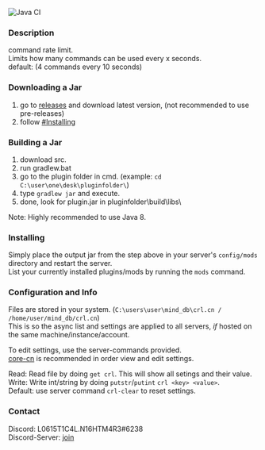 ![Java CI](https://github.com/L0615T1C5-216AC-9437/crl-cn/workflows/Java%20CI/badge.svg)
### Description
command rate limit.  
Limits how many commands can be used every x seconds.  
default: (4 commands every 10 seconds)
### Downloading a Jar
1) go to [releases](https://github.com/L0615T1C5-216AC-9437/crl-cn/releases) and download latest version, (not recommended to use pre-releases)
2) follow [#Installing](https://github.com/L0615T1C5-216AC-9437/crl-cn/blob/master/README.md#installing)

### Building a Jar

1) download src.
2) run gradlew.bat
3) go to the plugin folder in cmd. (example: `cd C:\user\one\desk\pluginfolder\`)
4) type `gradlew jar` and execute.
5) done, look for plugin.jar in pluginfolder\build\libs\

Note: Highly recommended to use Java 8.

### Installing

Simply place the output jar from the step above in your server's `config/mods` directory and restart the server.  
List your currently installed plugins/mods by running the `mods` command.

### Configuration and Info

Files are stored in your system. (`C:\users\user\mind_db\crl.cn / /home/user/mind_db/crl.cn`)  
This is so the async list and settings are applied to all servers, *if* hosted on the same machine/instance/account.  

To edit settings, use the server-commands provided.  
[core-cn](https://github.com/L0615T1C5-216AC-9437/core-cn) is recommended in order view and edit settings.    

Read: Read file by doing `get crl`. This will show all setings and their value.  
Write: Write int/string by doing `putstr`/`putint` `crl <key> <value>`.  
Default: use server command `crl-clear` to reset settings.

### Contact
Discord: L0615T1C4L.N16HTM4R3#6238  
Discord-Server: [join](http://cn-discord.ddns.net )
